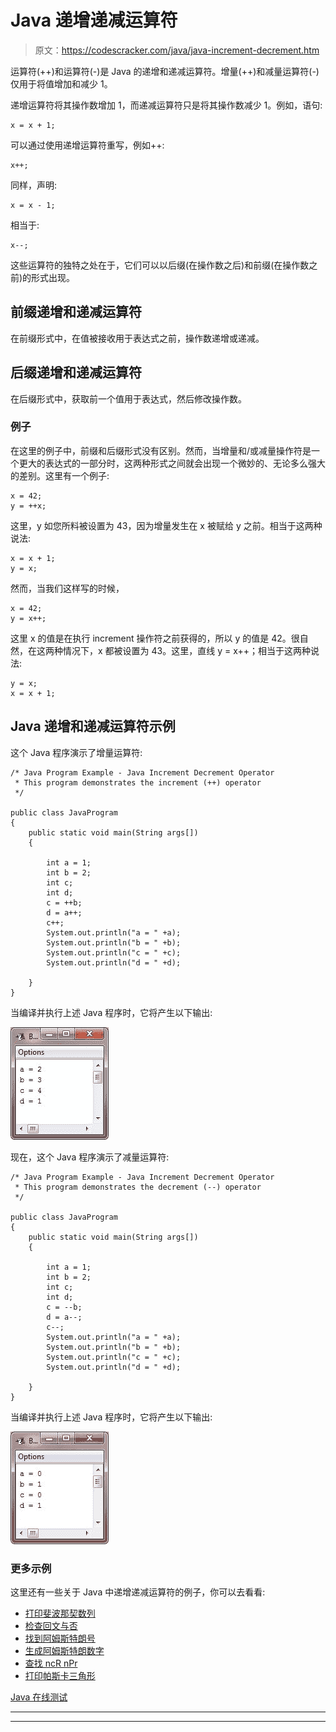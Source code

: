 # Java 递增递减运算符

> 原文：<https://codescracker.com/java/java-increment-decrement.htm>

运算符(++)和运算符(-)是 Java 的递增和递减运算符。增量(++)和减量运算符(-)仅用于将值增加和减少 1。

递增运算符将其操作数增加 1，而递减运算符只是将其操作数减少 1。例如，语句:

```
x = x + 1;
```

可以通过使用递增运算符重写，例如++:

```
x++;
```

同样，声明:

```
x = x - 1;
```

相当于:

```
x--;
```

这些运算符的独特之处在于，它们可以以后缀(在操作数之后)和前缀(在操作数之前)的形式出现。

## 前缀递增和递减运算符

在前缀形式中，在值被接收用于表达式之前，操作数递增或递减。

## 后缀递增和递减运算符

在后缀形式中，获取前一个值用于表达式，然后修改操作数。

### 例子

在这里的例子中，前缀和后缀形式没有区别。然而，当增量和/或减量操作符是一个更大的表达式的一部分时，这两种形式之间就会出现一个微妙的、无论多么强大的差别。这里有一个例子:

```
x = 42;
y = ++x;
```

这里，y 如您所料被设置为 43，因为增量发生在 x 被赋给 y 之前。相当于这两种说法:

```
x = x + 1;
y = x;
```

然而，当我们这样写的时候，

```
x = 42;
y = x++;
```

这里 x 的值是在执行 increment 操作符之前获得的，所以 y 的值是 42。很自然，在这两种情况下，x 都被设置为 43。这里，直线 y = x++；相当于这两种说法:

```
y = x;
x = x + 1;
```

## Java 递增和递减运算符示例

这个 Java 程序演示了增量运算符:

```
/* Java Program Example - Java Increment Decrement Operator
 * This program demonstrates the increment (++) operator 
 */

public class JavaProgram
{   
    public static void main(String args[])
    {

        int a = 1;
        int b = 2;
        int c;
        int d;
        c = ++b;
        d = a++;
        c++;
        System.out.println("a = " +a);
        System.out.println("b = " +b);
        System.out.println("c = " +c);
        System.out.println("d = " +d);

    }
}
```

当编译并执行上述 Java 程序时，它将产生以下输出:

![java increment and decrement operators](img/337bcf2021219f921ceb5d15d7f0113c.png)

现在，这个 Java 程序演示了减量运算符:

```
/* Java Program Example - Java Increment Decrement Operator
 * This program demonstrates the decrement (--) operator 
 */

public class JavaProgram
{   
    public static void main(String args[])
    {

        int a = 1;
        int b = 2;
        int c;
        int d;
        c = --b;
        d = a--;
        c--;
        System.out.println("a = " +a);
        System.out.println("b = " +b);
        System.out.println("c = " +c);
        System.out.println("d = " +d);

    }
}
```

当编译并执行上述 Java 程序时，它将产生以下输出:

![java increment and decrement operators example](img/1bbfdc6db01ef5e463bca8d00a06a21d.png)

### 更多示例

这里还有一些关于 Java 中递增递减运算符的例子，你可以去看看:

*   [打印斐波那契数列](/java/program/java-program-print-fibonacci-series.htm)
*   [检查回文与否](/java/program/java-program-check-palindrome.htm)
*   [找到阿姆斯特朗号](/java/program/java-program-find-armstrong-number.htm)
*   [生成阿姆斯特朗数字](/java/program/java-program-generate-armstrong-number.htm)
*   [查找 ncR nPr](/java/program/java-program-find-ncr-npr.htm)
*   [打印帕斯卡三角形](/java/program/java-program-print-pascal-triangle.htm)

[Java 在线测试](/exam/showtest.php?subid=1)

* * *

* * *